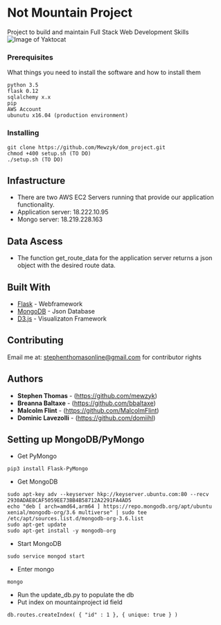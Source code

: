 # Not Mountain Project

Project to build and maintain Full Stack Web Development Skills
![Image of Yaktocat](https://octodex.github.com/images/yaktocat.png)

### Prerequisites

What things you need to install the software and how to install them

```
python 3.5
flask 0.12
sqlalchemy x.x
pip
AWS Account
ubunutu x16.04 (production environment)
```

### Installing

```
git clone https://github.com/Mewzyk/dom_project.git
chmod +400 setup.sh (TO DO)
./setup.sh (TO DO)
```

## Infastructure
* There are two AWS EC2 Servers running that provide our application functionality.
* Application server: 18.222.10.95
* Mongo server: 18.219.228.163

## Data Ascess
* The function get_route_data for the application server returns a json object with the desired route data. 

## Built With

* [Flask](http://flask.pocoo.org/) - Webframework
* [MongoDB](https://https://www.mongodb.com/) - Json Database
* [D3.js](https://d3js.org/) - Visualizaton Framework

## Contributing

Email me at: stephenthomasonline@gmail.com for contributor rights

## Authors

* **Stephen Thomas** - (https://github.com/mewzyk)
* **Breanna Baltaxe** - (https://github.com/bbaltaxe)
* **Malcolm Flint** - (https://github.com/MalcolmFlint)
* **Dominic Lavezolli** - (https://github.com/domiihl)

## Setting up MongoDB/PyMongo

* Get PyMongo
```
pip3 install Flask-PyMongo
```
* Get MongoDB
```
sudo apt-key adv --keyserver hkp://keyserver.ubuntu.com:80 --recv 2930ADAE8CAF5059EE73BB4B58712A2291FA4AD5
echo "deb [ arch=amd64,arm64 ] https://repo.mongodb.org/apt/ubuntu xenial/mongodb-org/3.6 multiverse" | sudo tee /etc/apt/sources.list.d/mongodb-org-3.6.list
sudo apt-get update
sudo apt-get install -y mongodb-org
```
* Start MongoDB
```
sudo service mongod start
```
* Enter mongo
```
mongo
```
* Run the update_db.py to populate the db
* Put index on mountainproject id field
```
db.routes.createIndex( { "id" : 1 }, { unique: true } )
```
